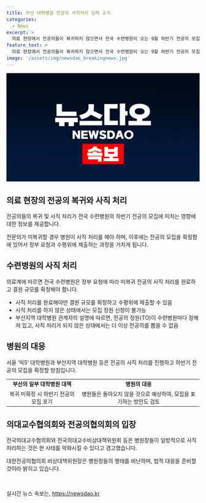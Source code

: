 ```yaml
---
title: 부산 대학병원 전공의 사직처리 임박 소식
categories:
  - News
excerpt: >
  의료 현장에서 전공의들이 복귀하지 않으면서 전국 수련병원이 오는 9월 하반기 전공의 모집을 위해 사직 처리를 마무리해야하는 상황. 정부의 요청으로 사직 처리를 완료한 후 보건복지부에 결원 규모를 제출해야 함. 부산과 서울의 대학병원 등이 사직 처리를 진행하고, 일부 지역 대학병원은 전공의의 복귀를 기대하지 않고 모집을 포기할 수도. 전공의의 노동권을 침해하려는 병원장들에 대한 법적 대응이 예고되는 가운데, 의료계 단체들은 전공의를 보호해야 한다고 강조함.
feature_text: >
  의료 현장에서 전공의들이 복귀하지 않으면서 전국 수련병원이 오는 9월 하반기 전공의 모집을 위해 사직 처리를 마무리해야하는 상황. 정부의 요청으로 사직 처리를 완료한 후 보건복지부에 결원 규모를 제출해야 함. 부산과 서울의 대학병원 등이 사직 처리를 진행하고, 일부 지역 대학병원은 전공의의 복귀를 기대하지 않고 모집을 포기할 수도. 전공의의 노동권을 침해하려는 병원장들에 대한 법적 대응이 예고되는 가운데, 의료계 단체들은 전공의를 보호해야 한다고 강조함.
image: '/assets/img/newsdao_breakingnews.jpg'
---
```


<p><img src="/assets/img/newsdao_breakingnews.jpg" alt="koreaapp 속보" /></p>

<h2 data-ke-size="size26">의료 현장의 전공의 복귀와 사직 처리</h2>

<p>전공의들의 복귀 및 사직 처리가 전국 수련병원의 하반기 전공의 모집에 미치는 영향에 대한 정보를 제공합니다.</p>

<p data-ke-size="size16">전문의가 미복귀할 경우 병원이 사직 처리를 해야 하며, 이후에는 전공의 모집을 확정함에 있어서 정부 요청과 수평위에 제출하는 과정을 거치게 됩니다.</p>

<h2 data-ke-size="size24">수련병원의 사직 처리</h2>

<p>의료계에 따르면 전국 수련병원은 정부 요청에 따라 미복귀 전공의 사직 처리를 완료하고 결원 규모를 확정해야 합니다.</p>

<ul>
  <li>사직 처리를 완료해야만 결원 규모를 확정하고 수평위에 제출할 수 있음</li>
  <li>사직 처리를 하지 않은 상태에서는 모집 정원 신청이 불가능</li>
  <li>부산지역 대학병원 관계자의 설명에 따르면, 전공의 정원(TO)이 수련병원마다 정해져 있고, 사직 처리가 되지 않은 상태에서는 더 이상 전공의를 뽑을 수 없음</li>
</ul>

<h2 data-ke-size="size24">병원의 대응</h2>

<p>서울 ‘빅5’ 대학병원과 부산지역 대학병원 등은 전공의 사직 처리를 진행하고 하반기 전공의 모집을 확정할 방침입니다.</p>

<table>
  <tr>
    <td style="text-align: center; height: 17px;"><b>부산의 일부 대학병원 대책</b></td>
    <td style="text-align: center; height: 17px;"><b>병원의 대응</b></td>
  </tr>
  <tr>
    <td style="text-align: center; height: 17px;">복귀 미확정 시 하반기 전공의 모집 포기</td>
    <td style="text-align: center; height: 17px;">병원들은 돌아오지 않을 것으로 예상하여, 모집을 포기하는 방안도 검토</td>
  </tr>
</table>

<h2 data-ke-size="size24">의대교수협의회와 전공의협의회의 입장</h2>

<p>전국의대교수협의회와 전국의대교수비상대책위원회 등은 병원장들이 일방적으로 사직 처리하는 것은 현 사태를 악화시킬 수 있다고 경고했습니다.</p>

<p data-ke-size="size16">대한전공의협의회 비상대책위원장은 병원장들의 행태를 비난하며, 법적 대응을 준비할 것이라 밝히고 있습니다.</p>

<p data-ke-size="size16">&nbsp;</p>
실시간 뉴스 속보는, <a href="https://newsdao.kr" rel="dofollow">https://newsdao.kr</a>


